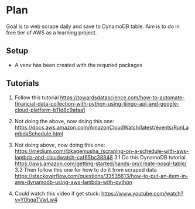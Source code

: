 # Plan
Goal is to web scrape daily and save to DynamoDB table. Aim is to do in free tier of AWS as a learning project.

## Setup
* A venv has been created with the requried packages


## Tutorials
1. Follow this tutorial https://towardsdatascience.com/how-to-automate-financial-data-collection-with-python-using-tiingo-api-and-google-cloud-platform-b11d8c9afaa1
2. Not doing the above, now doing this one: https://docs.aws.amazon.com/AmazonCloudWatch/latest/events/RunLambdaSchedule.html
3. Not doing above, now doing this one: https://medium.com/@kagemusha_/scraping-on-a-schedule-with-aws-lambda-and-cloudwatch-caf65bc38848
3.1 Do this DynamoDB tutorial https://aws.amazon.com/getting-started/hands-on/create-nosql-table/
3.2 Then follow this one for how to do it from scraped data https://stackoverflow.com/questions/33535613/how-to-put-an-item-in-aws-dynamodb-using-aws-lambda-with-python

4. Could watch this video if get stuck: https://www.youtube.com/watch?v=Y0hqaTVwLw4
